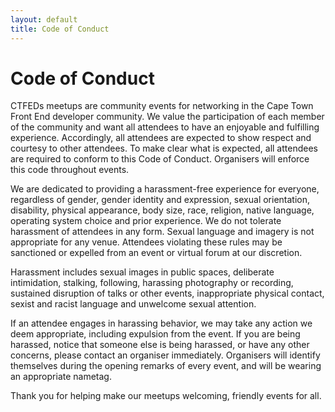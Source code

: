 ```yaml
---
layout: default
title: Code of Conduct
---
```


# Code of Conduct

CTFEDs meetups are community events for networking in the Cape Town Front End developer community. We value the participation of each member of the community and want all attendees to have an enjoyable and fulfilling experience. Accordingly, all attendees are expected to show respect and courtesy to other attendees. To make clear what is expected, all attendees are required to conform to this Code of Conduct. Organisers will enforce this code throughout events.

We are dedicated to providing a harassment-free experience for everyone, regardless of gender, gender identity and expression, sexual orientation, disability, physical appearance, body size, race, religion, native language, operating system choice and prior experience. We do not tolerate harassment of attendees in any form. Sexual language and imagery is not appropriate for any venue. Attendees violating these rules may be sanctioned or expelled from an event or virtual forum at our discretion.

Harassment includes sexual images in public spaces, deliberate intimidation, stalking, following, harassing photography or recording, sustained disruption of talks or other events, inappropriate physical contact, sexist and racist language and unwelcome sexual attention.

If an attendee engages in harassing behavior, we may take any action we deem appropriate, including expulsion from the event. If you are being harassed, notice that someone else is being harassed, or have any other concerns, please contact an organiser immediately. Organisers will identify themselves during the opening remarks of every event, and will be wearing an appropriate nametag.

Thank you for helping make our meetups welcoming, friendly events for all.
